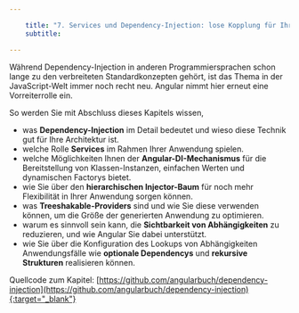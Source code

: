 ```yaml
---

    title: "7. Services und Dependency-Injection: lose Kopplung für Ihre Business-Logik"
    subtitle: 

---
```


Während Dependency-Injection in anderen Programmiersprachen schon lange zu den verbreiteten Standardkonzepten gehört, ist das Thema in der JavaScript-Welt immer noch recht neu. Angular nimmt hier erneut eine Vorreiterrolle ein. 

So werden Sie mit Abschluss dieses Kapitels wissen,
- was **Dependency-Injection** im Detail bedeutet und wieso diese Technik gut für Ihre Architektur ist.
- welche Rolle **Services** im Rahmen Ihrer Anwendung spielen.
- welche Möglichkeiten Ihnen der **Angular-DI-Mechanismus** für die Bereitstellung von Klassen-Instanzen, einfachen Werten und dynamischen Factorys bietet.
- wie Sie über den **hierarchischen Injector-Baum** für noch mehr Flexibilität in Ihrer Anwendung sorgen können.
- was **Treeshakable-Providers** sind und wie Sie diese verwenden können, um die Größe der generierten Anwendung zu optimieren.
- warum es sinnvoll sein kann, die **Sichtbarkeit von Abhängigkeiten** zu reduzieren, und wie Angular Sie dabei unterstützt.
- wie Sie über die Konfiguration des Lookups von Abhängigkeiten Anwendungsfälle wie **optionale Dependencys** und **rekursive Strukturen** realisieren können.

Quellcode zum Kapitel: [https://github.com/angularbuch/dependency-injection](https://github.com/angularbuch/dependency-injection){:target="_blank"}
